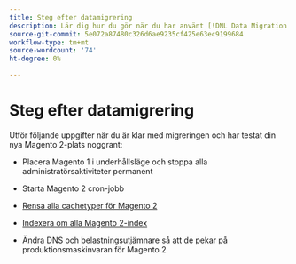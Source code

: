 ```yaml
---
title: Steg efter datamigrering
description: Lär dig hur du gör när du har använt [!DNL Data Migration Tool] för att migrera data från Magento 1 till Magento 2.
source-git-commit: 5e072a87480c326d6ae9235cf425e63ec9199684
workflow-type: tm+mt
source-wordcount: '74'
ht-degree: 0%

---
```



# Steg efter datamigrering

Utför följande uppgifter när du är klar med migreringen och har testat din nya Magento 2-plats noggrant:

* Placera Magento 1 i underhållsläge och stoppa alla administratörsaktiviteter permanent

* Starta Magento 2 cron-jobb

* [Rensa alla cachetyper för Magento 2](../../../configuration/cli/manage-cache.md#clean-and-flush-cache-types)

* [Indexera om alla Magento 2-index](../../../configuration/cli/manage-indexers.md#reindex)

* Ändra DNS och belastningsutjämnare så att de pekar på produktionsmaskinvaran för Magento 2

